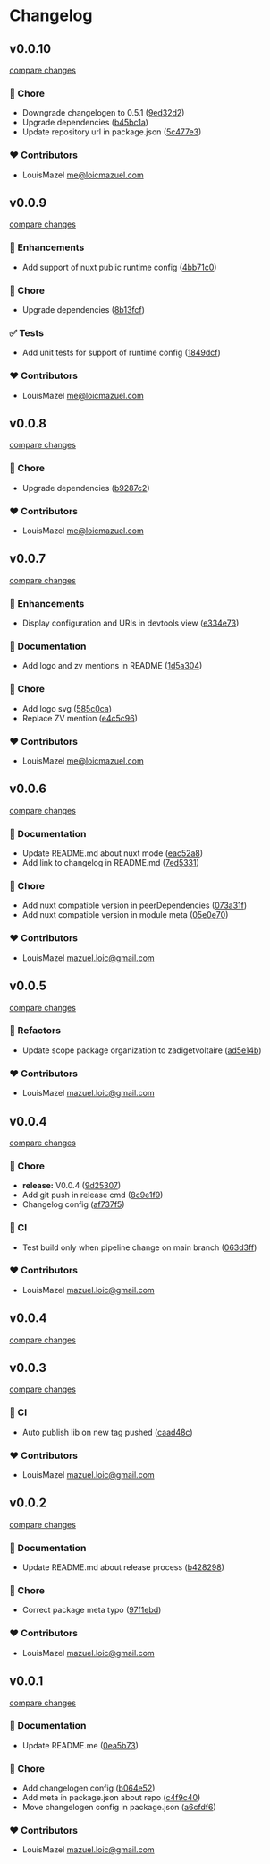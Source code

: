 # Changelog


## v0.0.10

[compare changes](https://github.com/zadigetvoltaire/nuxt-well-known/compare/v0.0.9...v0.0.10)


### 🏡 Chore

  - Downgrade changelogen to 0.5.1 ([9ed32d2](https://github.com/zadigetvoltaire/nuxt-well-known/commit/9ed32d2))
  - Upgrade dependencies ([b45bc1a](https://github.com/zadigetvoltaire/nuxt-well-known/commit/b45bc1a))
  - Update repository url in package.json ([5c477e3](https://github.com/zadigetvoltaire/nuxt-well-known/commit/5c477e3))

### ❤️  Contributors

- LouisMazel <me@loicmazuel.com>

## v0.0.9

[compare changes](https://undefined/undefined/compare/v0.0.8...v0.0.9)


### 🚀 Enhancements

  - Add support of nuxt public runtime config ([4bb71c0](https://undefined/undefined/commit/4bb71c0))

### 🏡 Chore

  - Upgrade dependencies ([8b13fcf](https://undefined/undefined/commit/8b13fcf))

### ✅ Tests

  - Add unit tests for support of runtime config ([1849dcf](https://undefined/undefined/commit/1849dcf))

### ❤️  Contributors

- LouisMazel <me@loicmazuel.com>

## v0.0.8

[compare changes](https://github.com/zadigetvoltaire/nuxt-well-known/compare/v0.0.7...v0.0.8)


### 🏡 Chore

  - Upgrade dependencies ([b9287c2](https://github.com/zadigetvoltaire/nuxt-well-known/commit/b9287c2))

### ❤️  Contributors

- LouisMazel <me@loicmazuel.com>

## v0.0.7

[compare changes](https://github.com/zadigetvoltaire/nuxt-well-known/compare/v0.0.6...v0.0.7)


### 🚀 Enhancements

  - Display configuration and URIs in devtools view ([e334e73](https://github.com/zadigetvoltaire/nuxt-well-known/commit/e334e73))

### 📖 Documentation

  - Add logo and zv mentions in README ([1d5a304](https://github.com/zadigetvoltaire/nuxt-well-known/commit/1d5a304))

### 🏡 Chore

  - Add logo svg ([585c0ca](https://github.com/zadigetvoltaire/nuxt-well-known/commit/585c0ca))
  - Replace ZV mention ([e4c5c96](https://github.com/zadigetvoltaire/nuxt-well-known/commit/e4c5c96))

### ❤️  Contributors

- LouisMazel <me@loicmazuel.com>

## v0.0.6

[compare changes](https://github.com/zadigetvoltaire/nuxt-well-known/compare/v0.0.5...v0.0.6)


### 📖 Documentation

  - Update README.md about nuxt mode ([eac52a8](https://github.com/zadigetvoltaire/nuxt-well-known/commit/eac52a8))
  - Add link to changelog in README.md ([7ed5331](https://github.com/zadigetvoltaire/nuxt-well-known/commit/7ed5331))

### 🏡 Chore

  - Add nuxt compatible version in peerDependencies ([073a31f](https://github.com/zadigetvoltaire/nuxt-well-known/commit/073a31f))
  - Add nuxt compatible version in module meta ([05e0e70](https://github.com/zadigetvoltaire/nuxt-well-known/commit/05e0e70))

### ❤️  Contributors

- LouisMazel <mazuel.loic@gmail.com>

## v0.0.5

[compare changes](https://github.com/zadigetvoltaire/nuxt-well-known/compare/v0.0.4...v0.0.5)


### 💅 Refactors

  - Update scope package organization to zadigetvoltaire ([ad5e14b](https://github.com/zadigetvoltaire/nuxt-well-known/commit/ad5e14b))

### ❤️  Contributors

- LouisMazel <mazuel.loic@gmail.com>

## v0.0.4

[compare changes](https://github.com/zadigetvoltaire/nuxt-well-known/compare/v0.0.3...v0.0.4)


### 🏡 Chore

  - **release:** V0.0.4 ([9d25307](https://github.com/zadigetvoltaire/nuxt-well-known/commit/9d25307))
  - Add git push in release cmd ([8c9e1f9](https://github.com/zadigetvoltaire/nuxt-well-known/commit/8c9e1f9))
  - Changelog config ([af737f5](https://github.com/zadigetvoltaire/nuxt-well-known/commit/af737f5))

### 🤖 CI

  - Test build only when pipeline change on main branch ([063d3ff](https://github.com/zadigetvoltaire/nuxt-well-known/commit/063d3ff))

### ❤️  Contributors

- LouisMazel <mazuel.loic@gmail.com>

## v0.0.4

[compare changes](https://github.com/zadigetvoltaire/nuxt-well-known/compare/v0.0.3...v0.0.4)

## v0.0.3

[compare changes](https://github.com/zadigetvoltaire/nuxt-well-known/compare/v0.0.2...v0.0.3)


### 🤖 CI

  - Auto publish lib on new tag pushed ([caad48c](https://github.com/zadigetvoltaire/nuxt-well-known/commit/caad48c))

### ❤️  Contributors

- LouisMazel <mazuel.loic@gmail.com>

## v0.0.2

[compare changes](https://github.com/zadigetvoltaire/nuxt-well-known/compare/v0.0.1...v0.0.2)


### 📖 Documentation

  - Update README.md about release process ([b428298](https://github.com/zadigetvoltaire/nuxt-well-known/commit/b428298))

### 🏡 Chore

  - Correct package meta typo ([97f1ebd](https://github.com/zadigetvoltaire/nuxt-well-known/commit/97f1ebd))

### ❤️  Contributors

- LouisMazel <mazuel.loic@gmail.com>

## v0.0.1

[compare changes](https://github.com/zadigetvoltaire/nuxt-well-known/compare/v0.0.0...v0.0.1)


### 📖 Documentation

  - Update README.me ([0ea5b73](https://github.com/zadigetvoltaire/nuxt-well-known/commit/0ea5b73))

### 🏡 Chore

  - Add changelogen config ([b064e52](https://github.com/zadigetvoltaire/nuxt-well-known/commit/b064e52))
  - Add meta in package.json about repo ([c4f9c40](https://github.com/zadigetvoltaire/nuxt-well-known/commit/c4f9c40))
  - Move changelogen config in package.json ([a6cfdf6](https://github.com/zadigetvoltaire/nuxt-well-known/commit/a6cfdf6))

### ❤️  Contributors

- LouisMazel <mazuel.loic@gmail.com>

